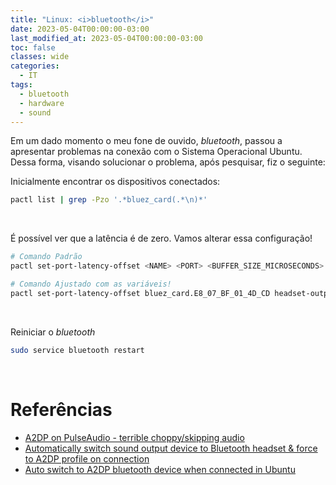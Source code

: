 ```yaml
---
title: "Linux: <i>bluetooth</i>"
date: 2023-05-04T00:00:00-03:00
last_modified_at: 2023-05-04T00:00:00-03:00
toc: false
classes: wide
categories:
  - IT
tags:
  - bluetooth
  - hardware
  - sound
---
```


Em um dado momento o meu fone de ouvido, _bluetooth_, passou a apresentar problemas na conexão com o Sistema Operacional Ubuntu.
Dessa forma, visando solucionar o problema, após pesquisar, fiz o seguinte:

Inicialmente encontrar os dispositivos conectados:

```bash
pactl list | grep -Pzo '.*bluez_card(.*\n)*'
```

<br>

É possível ver que a latência é de zero. Vamos alterar essa configuração!

```bash
# Comando Padrão
pactl set-port-latency-offset <NAME> <PORT> <BUFFER_SIZE_MICROSECONDS>

# Comando Ajustado com as variáveis!
pactl set-port-latency-offset bluez_card.E8_07_BF_01_4D_CD headset-output 50000
```

<br>

Reiniciar o _bluetooth_

```bash
sudo service bluetooth restart
```

<br>

# Referências

- [A2DP on PulseAudio - terrible choppy/skipping audio](https://askubuntu.com/questions/475987/a2dp-on-pulseaudio-terrible-choppy-skipping-audio)
- [Automatically switch sound output device to Bluetooth headset & force to A2DP profile on connection](https://askubuntu.com/questions/589885/automatically-switch-sound-output-device-to-bluetooth-headset-force-to-a2dp-pr)
- [Auto switch to A2DP bluetooth device when connected in Ubuntu](https://sandalov.org/blog/2146/)
